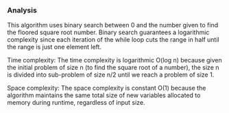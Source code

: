### Analysis

This algorithm uses binary search between 0 and the number given to find the floored square root number. Binary search guarantees a logarithmic complexity since each iteration of the while loop cuts the range in half until the range is just one element left.

Time complexity: The time complexity is logarithmic O(log n) because given the initial problem of size n (to find the square root of a number), the size n is divided into sub-problem of size n/2 until we reach a problem of size 1.

Space complexity: The space complexity is constant O(1) because the algorithm maintains the same total size of new variables allocated to memory during runtime, regardless of input size.
